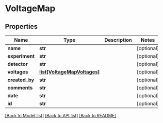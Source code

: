 # VoltageMap

## Properties
Name | Type | Description | Notes
------------ | ------------- | ------------- | -------------
**name** | **str** |  | [optional] 
**experiment** | **str** |  | [optional] 
**detector** | **str** |  | [optional] 
**voltages** | [**list[VoltageMapVoltages]**](VoltageMapVoltages.md) |  | [optional] 
**created_by** | **str** |  | [optional] 
**comments** | **str** |  | [optional] 
**date** | **str** |  | [optional] 
**id** | **str** |  | [optional] 

[[Back to Model list]](../README.md#documentation-for-models) [[Back to API list]](../README.md#documentation-for-api-endpoints) [[Back to README]](../README.md)


